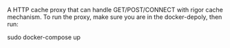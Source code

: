 A HTTP cache proxy that can handle GET/POST/CONNECT with rigor cache mechanism.
To run the proxy, make sure you are in the docker-depoly, then run:

sudo docker-compose up
